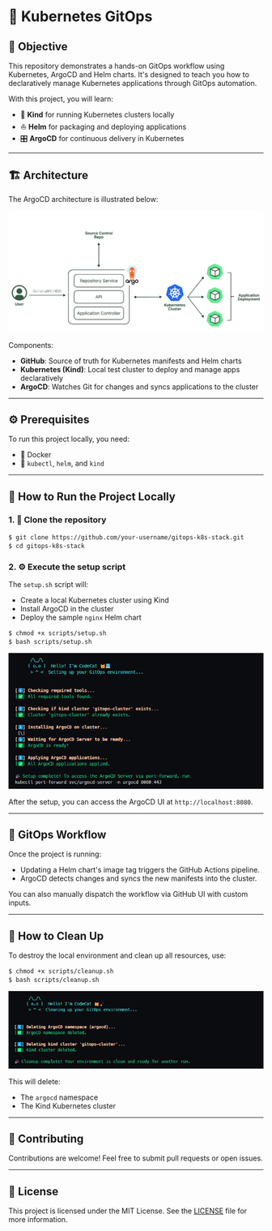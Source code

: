 # 🚀 Kubernetes GitOps

## 🎯 Objective

This repository demonstrates a hands-on GitOps workflow using Kubernetes, ArgoCD and Helm charts. It's designed to teach you how to declaratively manage Kubernetes applications through GitOps automation.

With this project, you will learn:

- 🐳 **Kind** for running Kubernetes clusters locally
- ⛵ **Helm** for packaging and deploying applications
- 🎛️ **ArgoCD** for continuous delivery in Kubernetes

---

## 🏗️ Architecture

The ArgoCD architecture is illustrated below:

![ArgoCD Architecture](.misc/argocd-architecture.png)

Components:

- **GitHub**: Source of truth for Kubernetes manifests and Helm charts
- **Kubernetes (Kind)**: Local test cluster to deploy and manage apps declaratively
- **ArgoCD**: Watches Git for changes and syncs applications to the cluster

---

## ⚙️ Prerequisites

To run this project locally, you need:

- 🐳 Docker
- 🧰 `kubectl`, `helm`, and `kind`

---

## 🚀 How to Run the Project Locally

### 1. 📁 Clone the repository

```bash
$ git clone https://github.com/your-username/gitops-k8s-stack.git
$ cd gitops-k8s-stack
```

### 2. ⚙️ Execute the setup script

The `setup.sh` script will:

- Create a local Kubernetes cluster using Kind
- Install ArgoCD in the cluster
- Deploy the sample `nginx` Helm chart

```bash
$ chmod +x scripts/setup.sh
$ bash scripts/setup.sh
```

<img src=".misc/setupsh.png" alt="GitOps Architecture" heigth="422" width="846" />


After the setup, you can access the ArgoCD UI at `http://localhost:8080`.

---

## 🔁 GitOps Workflow

Once the project is running:

- Updating a Helm chart's image tag triggers the GitHub Actions pipeline.
- ArgoCD detects changes and syncs the new manifests into the cluster.

You can also manually dispatch the workflow via GitHub UI with custom inputs.

---

## 🧹 How to Clean Up

To destroy the local environment and clean up all resources, use:

```bash
$ chmod +x scripts/cleanup.sh
$ bash scripts/cleanup.sh
```

<img src=".misc/cleanupsh.png" alt="GitOps Architecture" heigth="256" width="846" />

This will delete:

- The `argocd` namespace
- The Kind Kubernetes cluster

---

## 🤝 Contributing

Contributions are welcome! Feel free to submit pull requests or open issues.

---

## 📝 License

This project is licensed under the MIT License. See the [LICENSE](LICENSE) file for more information.
